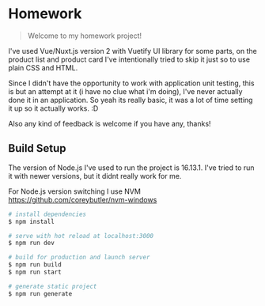 # Homework

> Welcome to my homework project!

I've used Vue/Nuxt.js version 2 with Vuetify UI library for some parts,
on the product list and product card I've intentionally tried to skip it just so to use
plain CSS and HTML.

Since I didn't have the opportunity to work with application unit testing,
this is but an attempt at it (i have no clue what i'm doing), I've never actually done 
it in an application. So yeah its really basic, it was a lot of time setting it up
so it actually works. :D

Also any kind of feedback is welcome if you have any, thanks!

## Build Setup
The version of Node.js I've used to run the project is 16.13.1. I've tried to run it
with newer versions, but it didnt really work for me.

For Node.js version switching I use NVM https://github.com/coreybutler/nvm-windows

```bash
# install dependencies
$ npm install

# serve with hot reload at localhost:3000
$ npm run dev

# build for production and launch server
$ npm run build
$ npm run start

# generate static project
$ npm run generate
```